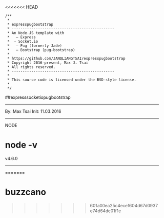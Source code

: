 <<<<<<< HEAD

```
/**
 * 
 * expresspugbootstrap
 * -----------------------------------------------
 * An Node.JS template with 
 *   — Express
 *  - Socket.io
 *   — Pug (formerly Jade) 
 *   — Bootstrap (pug-bootstrap)
 *
 * https://github.com/JANQLIANGTSAI/expresspugbootstrap
 * Copyright 2016-present, Max J. Tsai
 * All rights reserved.
 * -----------------------------------------------
 *
 * This source code is licensed under the BSD-style license.
 *
 */
```


 
##expresssocketiopugbootstrap

***

By: Max Tsai
Init: 11.03.2016

***

NODE

# node -v
v4.6.0

***
=======
# buzzcano
>>>>>>> 601a00ea25c4ecef604d67d0937e74d64dc01f1e
